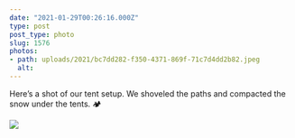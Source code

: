 ```yaml
---
date: "2021-01-29T00:26:16.000Z"
type: post 
post_type: photo
slug: 1576
photos: 
- path: uploads/2021/bc7dd282-f350-4371-869f-71c7d4dd2b82.jpeg
  alt: 
---
```

Here’s a shot of our tent setup. We shoveled the paths and compacted the snow under the tents. 🏕


![](/uploads/2021/bc7dd282-f350-4371-869f-71c7d4dd2b82.jpeg)
